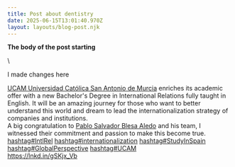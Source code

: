 ```yaml
---
title: Post about dentistry
date: 2025-06-15T13:01:40.970Z
layout: layouts/blog-post.njk
---
```

**The body of the post starting**

<!--StartFragment-->\
I made changes here

[UCAM Universidad Católica San Antonio de Murcia](https://www.linkedin.com/company/universidad-catolica-san-antonio-de-murcia/) enriches its academic offer with a new Bachelor's Degree in International Relations fully taught in English. It will be an amazing journey for those who want to better understand this world and dream to lead the internationalization strategy of companies and institutions.\
A big congratulation to [](https://www.linkedin.com/in/ACoAABcdFewB7nJLjBone3Uv5UE0o3wYLn9qj7U)[Pablo Salvador Blesa Aledo](https://www.linkedin.com/in/pablo-salvador-blesa-aledo-b50a4aa9/) and his team, I witnessed their commitment and passion to make this become true. [hashtag#IntlRel](https://www.linkedin.com/search/results/all/?keywords=%23intlrel&origin=HASH_TAG_FROM_FEED) [hashtag#internationalization](https://www.linkedin.com/search/results/all/?keywords=%23internationalization&origin=HASH_TAG_FROM_FEED) [hashtag#StudyInSpain](https://www.linkedin.com/search/results/all/?keywords=%23studyinspain&origin=HASH_TAG_FROM_FEED) [hashtag#GlobalPerspective](https://www.linkedin.com/search/results/all/?keywords=%23globalperspective&origin=HASH_TAG_FROM_FEED) [hashtag#UCAM](https://www.linkedin.com/search/results/all/?keywords=%23ucam&origin=HASH_TAG_FROM_FEED)\
<https://lnkd.in/gSKjx_Vb>

<!--EndFragment-->